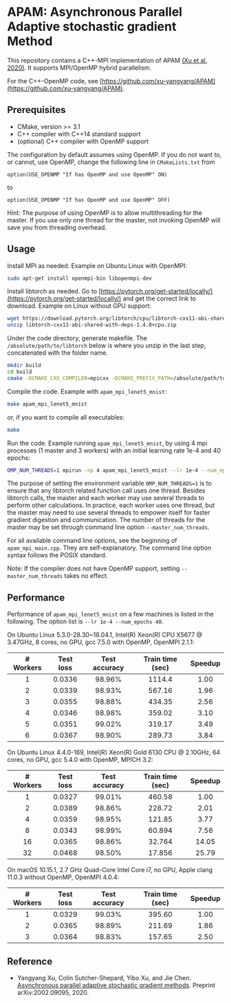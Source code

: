 # APAM: Asynchronous Parallel Adaptive stochastic gradient Method

This repository contains a C++-MPI implementation of APAM [(Xu et al. 2020)](#Xu2020). It supports MPI/OpenMP hybrid parallelism.

For the C++-OpenMP code, see [https://github.com/xu-yangyang/APAM](https://github.com/xu-yangyang/APAM).

## Prerequisites

- CMake, version >= 3.1
- C++ compiler with C++14 standard support
- (optional) C++ compiler with OpenMP support

The configuration by default assumes using OpenMP. If you do not want to, or cannot, use OpenMP, change the following line in `CMakeLists.txt` from

```
option(USE_OPENMP "If has OpenMP and use OpenMP" ON)
```

to

```
option(USE_OPENMP "If has OpenMP and use OpenMP" OFF)
```

Hint: The purpose of using OpenMP is to allow multithreading for the master. If you use only one thread for the master, not invoking OpenMP will save you from threading overhead.

## Usage

Install MPI as needed. Example on Ubuntu Linux with OpenMPI:

```sh
sudo apt-get install openmpi-bin libopenmpi-dev
```

Install libtorch as needed. Go to [https://pytorch.org/get-started/locally/](https://pytorch.org/get-started/locally/) and get the correct link to download. Example on Linux without GPU support:

```sh
wget https://download.pytorch.org/libtorch/cpu/libtorch-cxx11-abi-shared-with-deps-1.4.0%2Bcpu.zip
unzip libtorch-cxx11-abi-shared-with-deps-1.4.0+cpu.zip
```

Under the code directory, generate makefile. The `/absolute/path/to/libtorch` below is where you unzip in the last step, concatenated with the folder name.

```sh
mkdir build
cd build
cmake -DCMAKE_CXX_COMPILER=mpicxx -DCMAKE_PREFIX_PATH=/absolute/path/to/libtorch ..
```

Compile the code.  Example with `apam_mpi_lenet5_mnist`:

```sh
make apam_mpi_lenet5_mnist
```

or, if you want to compile all executables:

```sh
make
```

Run the code. Example running `apam_mpi_lenet5_mnist`, by using 4 mpi processes (1 master and 3 workers) with an initial learning rate 1e-4 and 40 epochs:

```sh
OMP_NUM_THREADS=1 mpirun -np 4 apam_mpi_lenet5_mnist --lr 1e-4 --num_epochs 40
```

The purpose of setting the environment variable `OMP_NUM_THREADS=1` is to ensure that any libtorch related function call uses one thread. Besides libtorch calls, the master and each worker may use several threads to perform other calculations. In practice, each worker uses one thread, but the master may need to use several threads to empower itself for faster gradient digestion and communication. The number of threads for the master may be set through command line option `--master_num_threads`.

For all available command line options, see the beginning of `apam_mpi_main.cpp`. They are self-explanatory. The command line option syntax follows the POSIX standard.

Note: If the compiler does not have OpenMP support, setting `--master_num_threads` takes no effect.

## Performance

Performance of `apam_mpi_lenet5_mnist` on a few machines is listed in the following. The option list is `--lr 1e-4 --num_epochs 40`.

On Ubuntu Linux 5.3.0-28.30~18.04.1, Intel(R) Xeon(R) CPU X5677 @ 3.47GHz, 8 cores, no GPU, gcc 7.5.0 with OpenMP, OpenMPI 2.1.1:

| # Workers | Test loss | Test accuracy | Train time (sec) | Speedup |
| :-------: | :-------: | :-----------: | :--------------: | :-----: |
| 1         | 0.0336    | 98.96%        | 1114.4           | 1.00    |
| 2         | 0.0339    | 98.93%        | 567.16           | 1.96    |
| 3         | 0.0355    | 98.88%        | 434.35           | 2.56    |
| 4         | 0.0346    | 98.98%        | 359.02           | 3.10    |
| 5         | 0.0351    | 99.02%        | 319.17           | 3.49    |
| 6         | 0.0367    | 98.90%        | 289.73           | 3.84    |

On Ubuntu Linux 4.4.0-169, Intel(R) Xeon(R) Gold 6130 CPU @ 2.10GHz, 64 cores, no GPU, gcc 5.4.0 with OpenMP, MPICH 3.2:

| # Workers | Test loss | Test accuracy | Train time (sec) | Speedup |
| :-------: | :-------: | :-----------: | :--------------: | :-----: |
| 1         | 0.0327    | 99.01%        | 460.58           | 1.00    |
| 2         | 0.0389    | 98.86%        | 228.72           | 2.01    |
| 4         | 0.0359    | 98.95%        | 121.85           | 3.77    |
| 8         | 0.0343    | 98.99%        | 60.894           | 7.56    |
| 16        | 0.0365    | 98.86%        | 32.764           | 14.05   |
| 32        | 0.0468    | 98.50%        | 17.856           | 25.79   |

On macOS 10.15.1, 2.7 GHz Quad-Core Intel Core i7, no GPU, Apple clang 11.0.3 without OpenMP, OpenMPI 4.0.4:

| # Workers | Test loss | Test accuracy | Train time (sec) | Speedup |
| :-------: | :-------: | :-----------: | :--------------: | :-----: |
| 1         | 0.0329    | 99.03%        | 395.60           | 1.00    |
| 2         | 0.0365    | 98.89%        | 211.69           | 1.86    |
| 3         | 0.0364    | 98.83%        | 157.65           | 2.50    |

<!--- More results here

Performance of `apam_mpi_mlp_mnist ` on a few machines is listed in the following. The option `--master_num_threads` is set as the number of processes minus 1.

On Ubuntu Linux 5.3.0-28.30~18.04.1, Intel(R) Xeon(R) CPU X5677 @ 3.47GHz, 8 cores, no GPU, gcc 7.5.0 with OpenMP, OpenMPI 2.1.1, `--master_num_threads` set as np-1:

| # Workers | Test loss | Test accuracy | Train time (sec) | Speedup |
| :-------: | :-------: | :-----------: | :--------------: | :-----: |
| 1         | 0.0650    | 98.21%        | 192.37           | 1.00    |
| 2         | 0.0629    | 98.26%        | 91.125           | 2.11    |
| 3         | 0.0613    | 98.38%        | 72.611           | 2.64    |

On Ubuntu Linux 4.4.0-169, Intel(R) Xeon(R) Gold 6130 CPU @ 2.10GHz, 64 cores, no GPU, gcc 5.4.0 with OpenMP, MPICH 3.2, `--master_num_threads` set as min(np-1,8):

| # Workers | Test loss | Test accuracy | Train time (sec) | Speedup |
| :-------: | :-------: | :-----------: | :--------------: | :-----: |
| 1         | 0.0655    | 98.31%        | 97.739           | 1.00    |
| 2         | 0.0639    | 98.40%        | 49.955           | 1.95    |
| 4         | 0.0619    | 98.41%        | 23.543           | 4.15    |
| 8         | 0.0681    | 98.16%        | 12.639           | 7.73    |
| 16        | 0.0780    | 97.63%        | 16.604           | 5.88    |
| 32        | 0.1325    | 95.87%        | 25.474           | 3.83    |

On macOS 10.15.1, 2.7 GHz Quad-Core Intel Core i7, no GPU, Apple clang 11.0.3 without OpenMP, OpenMPI 4.0.4, `--master_num_threads` set as 1:

| # Workers | Test loss | Test accuracy | Train time (sec) | Speedup |
| :-------: | :-------: | :-----------: | :--------------: | :-----: |
| 1         | 0.0644    | 98.26%        | 86.399           | 1.00    |
| 2         | 0.0617    | 98.43%        | 45.326           | 1.90    |
| 3         | 0.0618    | 98.37%        | 37.985           | 2.27    |

Performance of `apam_mpi_logit_mnist ` on a few machines is listed in the following. The option list is `--lr 1e-4`.

On Ubuntu Linux 5.3.0-28.30~18.04.1, Intel(R) Xeon(R) CPU X5677 @ 3.47GHz, 8 cores, no GPU, gcc 7.5.0 with OpenMP, OpenMPI 2.1.1:

| # Workers | Test loss | Test accuracy | Train time (sec) | Speedup |
| :-------: | :-------: | :-----------: | :--------------: | :-----: |
| 1         | 0.2769    | 92.15%        | 44.669           | 1.00    |
| 2         | 0.2770    | 92.26%        | 22.508           | 1.98    |
| 3         | 0.2787    | 92.08%        | 17.768           | 2.51    |
| 4         | 0.2776    | 92.13%        | 15.154           | 2.94    |
| 5         | 0.2776    | 92.22%        | 13.047           | 3.42    |
| 6         | 0.2784    | 92.12%        | 11.810           | 3.78    |

On Ubuntu Linux 4.4.0-169, Intel(R) Xeon(R) Gold 6130 CPU @ 2.10GHz, 64 cores, no GPU, gcc 5.4.0 with OpenMP, MPICH 3.2:

| # Workers | Test loss | Test accuracy | Train time (sec) | Speedup |
| :-------: | :-------: | :-----------: | :--------------: | :-----: |
| 1         | 0.2769    | 92.15%        | 45.956           | 1.00    |
| 2         | 0.2771    | 92.17%        | 23.699           | 1.93    |
| 4         | 0.2779    | 92.17%        | 11.114           | 4.13    |
| 8         | 0.2777    | 92.10%        | 5.5981           | 8.20    |
| 16        | 0.2794    | 92.23%        | 3.0756           | 14.94   |
| 32        | 0.2843    | 92.08%        | 1.9339           | 23.76   |

On macOS 10.15.1, 2.7 GHz Quad-Core Intel Core i7, no GPU, Apple clang 11.0.3 without OpenMP, OpenMPI 4.0.4:

| # Workers | Test loss | Test accuracy | Train time (sec) | Speedup |
| :-------: | :-------: | :-----------: | :--------------: | :-----: |
| 1         | 0.2769    | 92.15%        | 26.983           | 1.00    |
| 2         | 0.2775    | 92.22%        | 13.800           | 1.95    |
| 3         | 0.2788    | 92.13%        | 9.6875           | 2.78    |

-->

## Reference

- <a name="Xu2020"></a>Yangyang Xu, Colin Sutcher-Shepard, Yibo Xu, and Jie Chen. [Asynchronous parallel adaptive stochastic gradient methods](https://arxiv.org/abs/2002.09095). Preprint arXiv:2002.09095, 2020.

